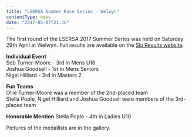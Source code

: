 ```yaml
---
title: "LSERSA Summer Race Series - Welwyn"
contentType: news
date: "2017-05-07T21:36"
---
```


The first round of the LSERSA 2017 Summer Series was held on Saturday 29th April at Welwyn. Full results are available on the [Ski Results website](https://skiresults.co.uk/events/797).

**Individual Event**\
Seb Turner-Moore - 3rd in Mens U16\
Joshua Goodsell - 1st in Mens Seniors\
Nigel Hilliard - 3rd in Masters 2

**Fun Teams**\
Ollie Turner-Moore was a member of the 2nd-placed team\
Stella Pople, Nigel Hilliard and Joshua Goodsell were members of the 3rd-placed team

**Honorable Mention**
Stella Pople - 4th in Ladies U10

Pictures of the medallists are in the gallery.
